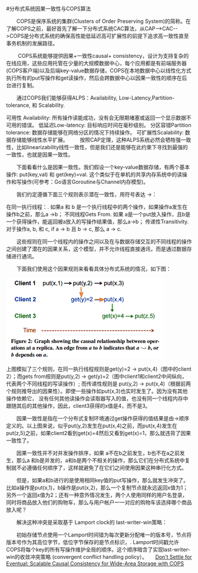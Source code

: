 #分布式系统因果一致性与COPS算法

　　COPS是保序系统的集群(Clusters of Order Preserving System)的简称。在了解COPS之前，最好首先了解一下分布式系统CAC算法，从CAP-->CAC-->COPS是分布式系统的确保高性能低延迟高可扩展性的前提下追求高一致性直至事务机制的发展路径。

　　 COPS系统能够提供因果+一致性causal+ consistency，设计为支持复杂的在线应用，这些应用托管在少量的大规模数据中心，每个应用都是有前端服务器(COPS客户端)以及后端key-value数据存储，COPS在本地数据中心以线性化方式执行所有的put写操作和get读操作，然后会跨数据中心以因果一致性的顺序在后台进行复制。

　　通过COPS我们能够获得ALPS：Availability, Low-Latency,Partition-tolerance, 和 Scalability.

可用性 Availability: 所有操作读能成功，没有会无限期堵塞或返回一个显示数据不可用的错误。
低延迟Low-latency: 目标响应时间在毫秒级别。
分区容错Partition tolerance: 数据存储能够在网络分区的情况下持续操作。
可扩展性Scalability: 数据存储能够线性水平扩展。
　　按照CAP定理，这种ALPS系统必然会牺牲强一致性，比如linearizability线性一致性，但是我们还是能够在此约束下寻找到最强的一致性，也就是因果一致性。

　　下面看看什么是因果一致性。我们假设一个key-value数据存储，有两个基本操作: put(key,val) 和 get(key)=val. 这个类似于在单机的共享内存系统中的读操作和写操作(可参考：Go语言Goroutine与Channel内存模型)。

　　我们约定遵循下面三个规则表示潜在一致性，用符号表达 ->：

在同一执行线程：. 如果a 和 b 是一个执行线程中的两个操作，如果操作a发生在操作b之前，那么a ->b；
不同线程Gets From. 如果 a是一个put放入操作，且b是一个获得操作，能返回被a放入的写操作结果值，那么a->b；
传递性Transitivity. 对于操作a, b, 和 c, if a -> b 且 b -> c, 那么 a -> c.
 

　　这些规则在同一个线程内的操作之间以及在与数据存储交互的不同线程的操作之间创建了潜在的因果关系，这个模型，并不允许线程直接通讯，而是通过数据存储进行通讯。

　　下面我们使用这个因果规则来看看具体分布式系统的情况，如下图：

![](images/6/cops.png)

上图模拟了三个规则，在同一执行线程规则是get(y)=2 -> put(x,4)（图中的client 2）；而gets from规则是put(y,2) -> get(y)=2（图中client1和client2中间纵向，代表两个不同线程的写读操作）; 而传递性规则是 put(y,2) -> put(x,4)（根据前两个规则推导出的因果性）。即使一些操作如put(x,3)也实时发生了。因为没有其他操作依赖它， 没有任何其他读操作会读取器写入的值，也没有同一个线程内存中跟随其后的其他操作，因此，client3获得的x值是4，而不是3。

　　因果一致性是指在一个分布式复制环境通过get操作获得的值结果是由->顺序定义的。以上图来说，似乎put(y,2)发生在put(x,4)之前，而put(x,4)发生在put(z,5)之前，如果client2看到get(x)=4然后又看到get(x)=1，那么就违背了因果一致性了。

　　因果一致性并不对并发操作排序，如果 a不在b之前发生，b也不在a之前发生，那么a 和b是并发的，a和b是两个不相关的操作，那么它们在分布式系统中复制就不必遵循任何顺序了，这样就避免了在它们之间使用因果这种串行化方式。

　　但是，如果a和b进行的是使用相同key值的put写操作，那么就发生冲突了。比如a操作是put(x,1)，b操作是put(x,2)，那么一个复制节点就永远返回x值为1；另外一个返回x值为2；还有一种意外情况发生，两个人使用同样的用户名登录，同时将商品放入他们的购物车，那么与用户帐户一一对应的购物车该选择哪个商品放入呢？

　　解决这种冲突是采取基于 Lamport clock的 last-writer-win策略：

　　初始存储节点使用一个Lamport时间错为每次更新分配唯一的版本号，节点将版本号作为其高位字节，低位字节保存的是节点标识，. Lamport时间戳允许COPS将每个key的所有写操作维护全局的顺序。这个顺序暗含了实现last-writer-win的收敛冲突策略 (convergent conflict handling policy）。
　
[Don’t Settle for Eventual:
Scalable Causal Consistency for Wide-Area Storage with COPS](https://www.cs.cmu.edu/~dga/papers/cops-sosp2011.pdf)